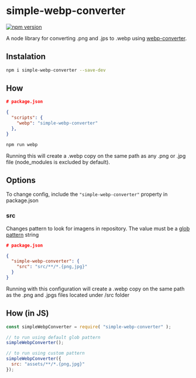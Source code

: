 # simple-webp-converter
[![npm version](https://badge.fury.io/js/simple-webp-converter.svg)](https://badge.fury.io/js/simple-webp-converter)

A node library for converting .png and .jps to .webp using [webp-converter](https://github.com/scionoftech/webp-converter).

## Instalation

```bash
npm i simple-webp-converter --save-dev
```

## How

```json
# package.json

{
  "scripts": {
    "webp": "simple-webp-converter"
  },
}
```

```bash
npm run webp
```

Running this will create a .webp copy on the same path as any .png or .jpg file (node_modules is excluded by default).

## Options

To change config, include the `"simple-webp-converter"` property in package.json

### src

Changes pattern to look for imagens in repository.
The value must be a [glob pattern](https://github.com/isaacs/node-glob#glob-primer) string

```json
# package.json

{
  "simple-webp-converter": {
    "src": "src/**/*.{png,jpg}"
  }
}
```

Running with this configuration will create a .webp copy on the same path as the .png and .jpgs files located under /src folder

## How (in JS)
```js
const simpleWebpConverter = require( "simple-webp-converter" );

// to run using default glob pattern
simpleWebpConverter();

// to run using custom pattern
simpleWebpConverter({
  src: "assets/**/*.{png,jpg}"
});

```
